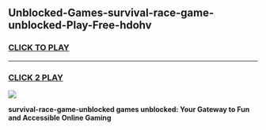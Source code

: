 
## Unblocked-Games-survival-race-game-unblocked-Play-Free-hdohv
<h3>
<a href="https://premium76.site?title=survival-race-game-unblocked&ref=23A">CLICK TO PLAY</a></h3>
<hr>

<h3>
<a href="https://premium76.site?title=survival-race-game-unblocked&ref=23A">CLICK 2 PLAY</a>
  
</h3>

<a href="https://premium76.site?title=survival-race-game-unblocked&ref=23A"><img src="https://clearcache.store/games.png"></a>


**survival-race-game-unblocked games unblocked: Your Gateway to Fun and Accessible Online Gaming**

